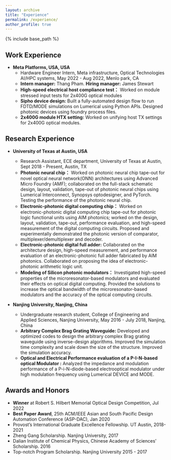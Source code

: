 ```yaml
---
layout: archive
title: "Experience"
permalink: /experience/
author_profile: true
---
```


{% include base_path %}


## **Work Experience**
* **Meta Platforms, USA, USA**
  * Hardware Engineer Intern, Meta infrastructure, Optical Technologies AI/HPC systems, May 2022 - Aug 2022, Menlo park, CA
  * **Intern manager:** Thang Pham. **Hiring manager:** James Stewart 
  * **High-speed electrical host compliance test：** Worked on module stressed input tests for 2x400G optical modules
  * **Sipho device design:** Built a fully-automated design flow to run FDTD/MODE simulations on Lumerical using Python APIs. Designed photonic devices using foundry process files.
  * **2x400G module HTX setting:** Worked on unifying host TX settings for 2x400G optical modules.   


## **Research Experience**
* **University of Texas at Austin, USA**
  * Research Assistant, ECE department, University of Texas at Austin, Sept 2018 - Present, Austin, TX
  * **Photonic neural chip：** Worked on photonic neural chip tape-out for novel optical neural network(ONN) architectures using Advanced Micro Foundry (AMF); collaborated on the full-stack schematic design, layout, validation, tape-out of photonic neural chips using Lumerical Interconnect, Synopsys optodesigner, and PyTorch. Testing the performance of the photonic neural chip.
  * **Electronic-photonic digital computing chip：** Worked on electronic-photonic digital computing chip tape-out for photonic logic functional units using AIM photonics; worked on the design, layout, validation, tape-out, performance evaluation, and high-speed measurement of the digital computing circuits. Proposed and experimentally demonstrated the photonic version of comparator, multiplexer/demultiplexer and decoder.
  * **Electronic-photonic digital full adder:** Collaborated on the architecture design, high-speed measurement, and performance evaluation of an electronic-photonic full adder fabricated by AIM photonics. Collaborated on proposing the idea of electronic-photonic arithmetic logic unit.
  * **Modeling of Silicon photonic modulators：** Investigated high-speed properties of the microresonator-based modulators and evaluated their effects on optical digital computing. Provided the solutions to increase the optical bandwidth of the microresonator-based modulators and the accuracy of the optical computing circuits.
  


* **Nanjing University, Nanjing, China**
  * Undergraduate research student, College of Engineering and Applied Sciences, Nanjing University, May 2016 - July 2018, Nanjing, China
  * **Arbitrary Complex Brag Grating Waveguide:** Developed and optimized codes to design the arbitrary complex Brag grating waveguide using inverse-design algorithms. Improved the simulation time complexity and scale down the size of the structure. Improved the simulation accuracy.
  * **Optical and Electrical Performance evaluation of a P-I-N-based optical Modulator :** Analyzed the impedance and modulation performance of a P-i-N-diode-based electrooptical modulator under high modulation frequency using Lumerical DEVICE and MODE.


## **Awards and Honors**
  * **Winner** at Robert S. Hilbert Memorial Optical Design Competition, Jul 2022
  * **Best Paper Award**, 25th ACM/IEEE Asian and South Pacific Design Automation Conference (ASP-DAC), Jan 2020
  * Provost’s International Graduate Excellence Fellowship. UT Austin, 2018-2021
  * Zheng Gang Scholarship. Nanjing University, 2017
  * Dalian Institute of Chemical Physics, Chinese Academy of Sciences’ Scholarship. 2016
  * Top-notch Program Scholarship. Nanjing University 2015 - 2017

